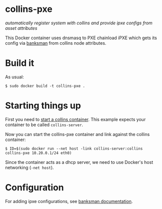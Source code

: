 # collins-pxe

*automatically register system with collins and provide ipxe configs from asset attributes*

This Docker container uses dnsmasq to PXE chainload iPXE which gets its
config via [banksman](https://github.com/discordianfish/banksman) from
collins node attributes.


# Build it

As usual:

    $ sudo docker build -t collins-pxe .


# Starting things up

First you need to
[start a collins container](https://github.com/discordianfish/collins/blob/dockerize/DOCKER.md).
This example expects your container to be called `collins-server`.

Now you can start the collins-pxe container and link against the
collins container:

    $ ID=$(sudo docker run --net host -link collins-server:collins collins-pxe 10.20.0.1/24 eth0)

Since the container acts as a dhcp server, we need to use Docker's host networking (`-net host`).

# Configuration

For adding ipxe configurations, see
[banksman documentation](https://github.com/discordianfish/banksman#quick-start).
